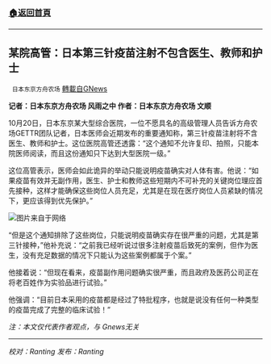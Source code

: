 ###  [:house:返回首頁](https://github.com/ourhimalayas/txt)
---


## 某院高管：日本第三针疫苗注射不包含医生、教师和护士
` 日本东京方舟农场` [轉載自GNews](https://gnews.org/zh-hans/1605968/)

**记者：日本东京方舟农场 风雨之中
作者：日本东京方舟农场 文顺**

10月20日，日本东京某大型综合医院，一位不愿具名的高级管理人员告诉方舟农场GETTR团队记者，日本医师会近期发布的重要通知称，第三针疫苗注射将不含医生、教师和护士。这位医院高管还透露：“这个通知不允许复印、拍照，只能本院医师阅读，而且这份通知只下达到大型医院一级。”

这位高管表示，医师会如此诡异的举动只能说明疫苗确实对人体有害。他说：“如果疫苗有效并无副作用，医生、护士和教师这些短期内不可补充的关键岗位理应首先接种，这样才能确保这些岗位人员充足，尤其是在现在医疗岗位人员紧缺的情况下，更应该得到优先保护。”

![](https://assets.gnews.org/wp-content/uploads/2021/10/119183302_whatsubject.jpg)图片来自于网络

“但是这个通知排除了这些岗位，只能说明疫苗确实存在很严重的问题，尤其是第三针接种，”他补充说：“之前我已经听说过很多注射疫苗后致死的案例，但作为医生，没有充足数据的情况下只能认为这些案例都属于个案。”

他接着说：“但现在看来，疫苗副作用问题确实很严重，而且政府及医药公司正在将老百姓作为实验品进行试验。”

他强调：“目前日本采用的疫苗都是经过了特批程序，也就是说没有任何一种类型的疫苗完成了完整的临床试验！”

*注：本文仅代表作者观点，与 Gnews无关*

* * *

*校对：Ranting 发布：Ranting*
